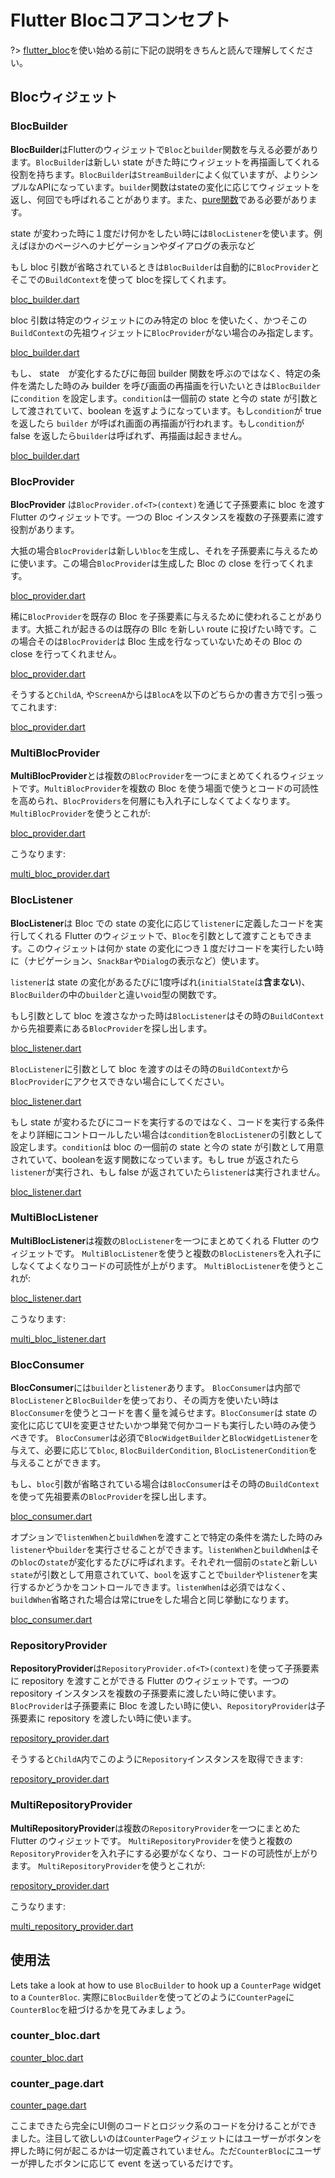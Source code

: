# Flutter Blocコアコンセプト

?> [flutter_bloc](https://pub.dev/packages/flutter_bloc)を使い始める前に下記の説明をきちんと読んで理解してください。

## Blocウィジェット

### BlocBuilder

**BlocBuilder**はFlutterのウィジェットで`Bloc`と`builder`関数を与える必要があります。`BlocBuilder`は新しい state がきた時にウィジェットを再描画してくれる役割を持ちます。`BlocBuilder`は`StreamBuilder`によく似ていますが、よりシンプルなAPIになっています。`builder`関数はstateの変化に応じてウィジェットを返し、何回でも呼ばれることがあります。また、[pure関数](https://en.wikipedia.org/wiki/Pure_function)である必要があります。

state が変わった時に１度だけ何かをしたい時には`BlocListener`を使います。例えばほかのページへのナビゲーションやダイアログの表示など

もし bloc 引数が省略されているときは`BlocBuilder`は自動的に`BlocProvider`とそこでの`BuildContext`を使って blocを探してくれます。

[bloc_builder.dart](../_snippets/flutter_bloc_core_concepts/bloc_builder.dart.md ':include')

bloc 引数は特定のウィジェットにのみ特定の bloc を使いたく、かつそこの`BuildContext`の先祖ウィジェットに`BlocProvider`がない場合のみ指定します。

[bloc_builder.dart](../_snippets/flutter_bloc_core_concepts/bloc_builder_explicit_bloc.dart.md ':include')

もし、 state　が変化するたびに毎回 builder 関数を呼ぶのではなく、特定の条件を満たした時のみ builder を呼び画面の再描画を行いたいときは`BlocBuilder`に`condition` を設定します。`condition`は一個前の state と今の state が引数として渡されていて、boolean を返すようになっています。もし`condition`が true を返したら `builder` が呼ばれ画面の再描画が行われます。もし`condition`が false を返したら`builder`は呼ばれず、再描画は起きません。

[bloc_builder.dart](../_snippets/flutter_bloc_core_concepts/bloc_builder_condition.dart.md ':include')

### BlocProvider

**BlocProvider** は`BlocProvider.of<T>(context)`を通じて子孫要素に bloc を渡す Flutter のウィジェットです。一つの Bloc インスタンスを複数の子孫要素に渡す役割があります。

大抵の場合`BlocProvider`は新しい`bloc`を生成し、それを子孫要素に与えるために使います。この場合`BlocProvider`は生成した Bloc の close を行ってくれます。

[bloc_provider.dart](../_snippets/flutter_bloc_core_concepts/bloc_provider.dart.md ':include')

稀に`BlocProvider`を既存の Bloc を子孫要素に与えるために使われることがあります。大抵これが起きるのは既存の Bllc を新しい route に投げたい時です。この場合そのは`BlocProvider`は Bloc 生成を行なっていないためその Bloc の close を行ってくれません。

[bloc_provider.dart](../_snippets/flutter_bloc_core_concepts/bloc_provider_value.dart.md ':include')

そうすると`ChildA`, や`ScreenA`からは`BlocA`を以下のどちらかの書き方で引っ張ってこれます:

[bloc_provider.dart](../_snippets/flutter_bloc_core_concepts/bloc_provider_lookup.dart.md ':include')

### MultiBlocProvider

**MultiBlocProvider**とは複数の`BlocProvider`を一つにまとめてくれるウィジェットです。`MultiBlocProvider`を複数の Bloc を使う場面で使うとコードの可読性を高められ、`BlocProviders`を何層にも入れ子にしなくてよくなります。
`MultiBlocProvider`を使うとこれが:

[bloc_provider.dart](../_snippets/flutter_bloc_core_concepts/nested_bloc_provider.dart.md ':include')

こうなります:

[multi_bloc_provider.dart](../_snippets/flutter_bloc_core_concepts/multi_bloc_provider.dart.md ':include')

### BlocListener

**BlocListener**は Bloc での state の変化に応じて`listener`に定義したコードを実行してくれる Flutter のウィジェットで、`Bloc`を引数として渡すこともできます。このウィジェットは何か state の変化につき１度だけコードを実行したい時に（ナビゲーション、`SnackBar`や`Dialog`の表示など）使います。

`listener`は state の変化があるたびに1度呼ばれ(`initialState`は**含まない**)、`BlocBuilder`の中の`builder`と違い`void`型の関数です。

もし引数として bloc を渡さなかった時は`BlocListener`はその時の`BuildContext`から先祖要素にある`BlocProvider`を探し出します。

[bloc_listener.dart](../_snippets/flutter_bloc_core_concepts/bloc_listener.dart.md ':include')

`BlocListener`に引数として bloc を渡すのはその時の`BuildContext`から`BlocProvider`にアクセスできない場合にしてください。

[bloc_listener.dart](../_snippets/flutter_bloc_core_concepts/bloc_listener_explicit_bloc.dart.md ':include')

もし state が変わるたびにコードを実行するのではなく、コードを実行する条件をより詳細にコントロールしたい場合は`condition`を`BlocListener`の引数として設定します。`condition`は bloc の一個前の state と今の state が引数として用意されていて、booleanを返す関数になっています。もし true が返されたら`listener`が実行され、もし false が返されていたら`listener`は実行されません。

[bloc_listener.dart](../_snippets/flutter_bloc_core_concepts/bloc_listener_condition.dart.md ':include')

### MultiBlocListener

**MultiBlocListener**は複数の`BlocListener`を一つにまとめてくれる Flutter のウィジェットです。
`MultiBlocListener`を使うと複数の`BlocListeners`を入れ子にしなくてよくなりコードの可読性が上がります。
`MultiBlocListener`を使うとこれが:

[bloc_listener.dart](../_snippets/flutter_bloc_core_concepts/nested_bloc_listener.dart.md ':include')

こうなります:

[multi_bloc_listener.dart](../_snippets/flutter_bloc_core_concepts/multi_bloc_listener.dart.md ':include')

### BlocConsumer

**BlocConsumer**には`builder`と`listener`あります。 `BlocConsumer`は内部で`BlocListener`と`BlocBuilder`を使っており、その両方を使いたい時は`BlocConsumer`を使うとコードを書く量を減らせます。`BlocConsumer`は state の変化に応じてUIを変更させたいかつ単発で何かコードも実行したい時のみ使うべきです。 `BlocConsumer`は必須で`BlocWidgetBuilder`と`BlocWidgetListener`を与えて、必要に応じて`bloc`, `BlocBuilderCondition`, `BlocListenerCondition`を与えることができます。

もし、`bloc`引数が省略されている場合は`BlocConsumer`はその時の`BuildContext`を使って先祖要素の`BlocProvider`を探し出します。

[bloc_consumer.dart](../_snippets/flutter_bloc_core_concepts/bloc_consumer.dart.md ':include')

オプションで`listenWhen`と`buildWhen`を渡すことで特定の条件を満たした時のみ`listener`や`builder`を実行させることができます。`listenWhen`と`buildWhen`はその`bloc`の`state`が変化するたびに呼ばれます。それぞれ一個前の`state`と新しい`state`が引数として用意されていて、`bool`を返すことで`builder`や`listener`を実行するかどうかをコントロールできます。`listenWhen`は必須ではなく、`buildWhen`省略された場合は常にtrueをした場合と同じ挙動になります。

[bloc_consumer.dart](../_snippets/flutter_bloc_core_concepts/bloc_consumer_condition.dart.md ':include')

### RepositoryProvider

**RepositoryProvider**は`RepositoryProvider.of<T>(context)`を使って子孫要素に repository を渡すことができる Flutter のウィジェットです。一つの repository インスタンスを複数の子孫要素に渡したい時に使います。`BlocProvider`は子孫要素に Bloc を渡したい時に使い、`RepositoryProvider`は子孫要素に repository を渡したい時に使います。

[repository_provider.dart](../_snippets/flutter_bloc_core_concepts/repository_provider.dart.md ':include')

そうすると`ChildA`内でこのように`Repository`インスタンスを取得できます:

[repository_provider.dart](../_snippets/flutter_bloc_core_concepts/repository_provider_lookup.dart.md ':include')

### MultiRepositoryProvider

**MultiRepositoryProvider**は複数の`RepositoryProvider`を一つにまとめた Flutter のウィジェットです。
`MultiRepositoryProvider`を使うと複数の`RepositoryProvider`を入れ子にする必要がなくなり、コードの可読性が上がります。
`MultiRepositoryProvider`を使うとこれが:

[repository_provider.dart](../_snippets/flutter_bloc_core_concepts/nested_repository_provider.dart.md ':include')

こうなります:

[multi_repository_provider.dart](../_snippets/flutter_bloc_core_concepts/multi_repository_provider.dart.md ':include')

## 使用法

Lets take a look at how to use `BlocBuilder` to hook up a `CounterPage` widget to a `CounterBloc`.
実際に`BlocBuilder`を使ってどのように`CounterPage`に`CounterBloc`を紐づけるかを見てみましょう。

### counter_bloc.dart

[counter_bloc.dart](../_snippets/flutter_bloc_core_concepts/counter_bloc.dart.md ':include')

### counter_page.dart

[counter_page.dart](../_snippets/flutter_bloc_core_concepts/counter_page.dart.md ':include')

ここまできたら完全にUI側のコードとロジック系のコードを分けることができました。注目して欲しいのは`CounterPage`ウィジェットにはユーザーがボタンを押した時に何が起こるかは一切定義されていません。ただ`CounterBloc`にユーザーが押したボタンに応じて event を送っているだけです。
